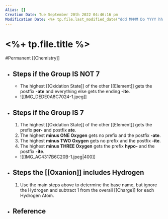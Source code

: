 ```yaml
---
Alias: []
Creation Date: Tue September 20th 2022 04:46:16 pm 
Modification Date: <%+ tp.file.last_modified_date("ddd MMMM Do YYYY hh:mm:ss a") %>
---
```

# <%+ tp.file.title %>
#Permanent [[Chemistry]]

- ## Steps if the Group **IS NOT** 7
	- The highest [[Oxidation State]] of the other [[Element]] gets the postfix **-ate** and everything else gets the ending **-ite**.
	- ![[IMG_DEDE0A8C7024-1.jpeg]]
- ## Steps if the Group **IS** 7
	1. The highest [[Oxidation State]] of the other [[Element]] gets the prefix **per-** and postfix **ate**.
	2. The highest **minus ONE Oxygen** gets no prefix and the postfix **-ate**.
	3. The highest **minus TWO Oxygen** gets no prefix and the postfix **-ite**.
	4. The highest **minus THREE Oxygen** gets the prefix **hypo-** and the postfix **-ite**.
	- ![[IMG_AC4317B6C20B-1.jpeg|400]]
- ## Steps the [[Oxanion]] includes Hydrogen
	1. Use the main steps above to determine the base name, but ignore the Hydrogen and subtract 1 from the overall [[Charge]] for each Hydrogen Atom. 
- ## Reference